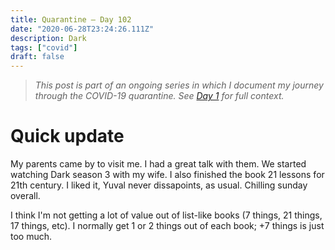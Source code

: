 ```yaml
---
title: Quarantine — Day 102
date: "2020-06-28T23:24:26.111Z"
description: Dark
tags: ["covid"]
draft: false
---
```


> *This post is part of an ongoing series in which I document my journey through the COVID-19 quarantine. See [Day 1](/quarantine/quarantine-day-1) for full context.*

<div class="divider"></div>

# Quick update

My parents came by to visit me. I had a great talk with them. We started watching Dark season 3 with my wife. I also finished the book 21 lessons for 21th century. I liked it, Yuval never dissapoints, as usual. Chilling sunday overall.

I think I'm not getting a lot of value out of list-like books (7 things, 21 things, 17 things, etc). I normally get 1 or 2 things out of each book; +7 things is just too much.
